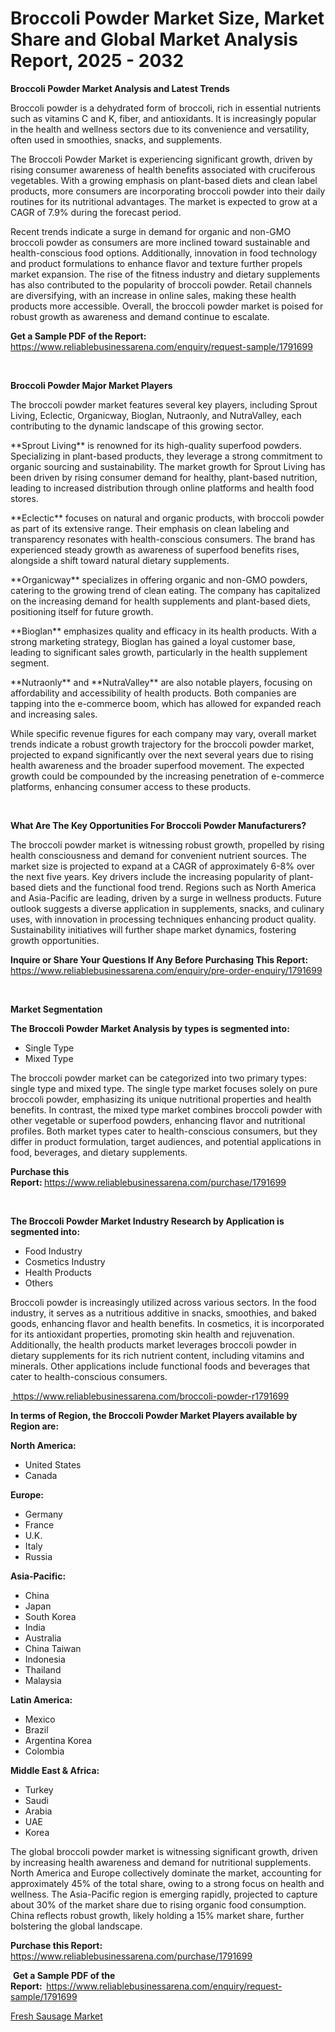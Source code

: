 <p><h1>Broccoli Powder Market Size, Market Share and Global Market Analysis Report, 2025 - 2032</h1></p><p><strong>Broccoli Powder Market Analysis and Latest Trends</strong></p>
<p><p>Broccoli powder is a dehydrated form of broccoli, rich in essential nutrients such as vitamins C and K, fiber, and antioxidants. It is increasingly popular in the health and wellness sectors due to its convenience and versatility, often used in smoothies, snacks, and supplements.</p><p>The Broccoli Powder Market is experiencing significant growth, driven by rising consumer awareness of health benefits associated with cruciferous vegetables. With a growing emphasis on plant-based diets and clean label products, more consumers are incorporating broccoli powder into their daily routines for its nutritional advantages. The market is expected to grow at a CAGR of 7.9% during the forecast period.</p><p>Recent trends indicate a surge in demand for organic and non-GMO broccoli powder as consumers are more inclined toward sustainable and health-conscious food options. Additionally, innovation in food technology and product formulations to enhance flavor and texture further propels market expansion. The rise of the fitness industry and dietary supplements has also contributed to the popularity of broccoli powder. Retail channels are diversifying, with an increase in online sales, making these health products more accessible. Overall, the broccoli powder market is poised for robust growth as awareness and demand continue to escalate.</p></p>
<p><strong>Get a Sample PDF of the Report:&nbsp;</strong> <a href="https://www.reliablebusinessarena.com/enquiry/request-sample/1791699?utm_campaign=2288&utm_medium=2&utm_source=Github&utm_content=ia&utm_term=14022025&utm_id=broccoli-powder">https://www.reliablebusinessarena.com/enquiry/request-sample/1791699</a></p>
<p>&nbsp;</p>
<p><strong>Broccoli Powder Major Market Players</strong></p>
<p><p>The broccoli powder market features several key players, including Sprout Living, Eclectic, Organicway, Bioglan, Nutraonly, and NutraValley, each contributing to the dynamic landscape of this growing sector.</p><p>**Sprout Living** is renowned for its high-quality superfood powders. Specializing in plant-based products, they leverage a strong commitment to organic sourcing and sustainability. The market growth for Sprout Living has been driven by rising consumer demand for healthy, plant-based nutrition, leading to increased distribution through online platforms and health food stores.</p><p>**Eclectic** focuses on natural and organic products, with broccoli powder as part of its extensive range. Their emphasis on clean labeling and transparency resonates with health-conscious consumers. The brand has experienced steady growth as awareness of superfood benefits rises, alongside a shift toward natural dietary supplements.</p><p>**Organicway** specializes in offering organic and non-GMO powders, catering to the growing trend of clean eating. The company has capitalized on the increasing demand for health supplements and plant-based diets, positioning itself for future growth.</p><p>**Bioglan** emphasizes quality and efficacy in its health products. With a strong marketing strategy, Bioglan has gained a loyal customer base, leading to significant sales growth, particularly in the health supplement segment.</p><p>**Nutraonly** and **NutraValley** are also notable players, focusing on affordability and accessibility of health products. Both companies are tapping into the e-commerce boom, which has allowed for expanded reach and increasing sales.</p><p>While specific revenue figures for each company may vary, overall market trends indicate a robust growth trajectory for the broccoli powder market, projected to expand significantly over the next several years due to rising health awareness and the broader superfood movement. The expected growth could be compounded by the increasing penetration of e-commerce platforms, enhancing consumer access to these products.</p></p>
<p>&nbsp;</p>
<p><strong>What Are The Key Opportunities For Broccoli Powder Manufacturers?</strong></p>
<p><p>The broccoli powder market is witnessing robust growth, propelled by rising health consciousness and demand for convenient nutrient sources. The market size is projected to expand at a CAGR of approximately 6-8% over the next five years. Key drivers include the increasing popularity of plant-based diets and the functional food trend. Regions such as North America and Asia-Pacific are leading, driven by a surge in wellness products. Future outlook suggests a diverse application in supplements, snacks, and culinary uses, with innovation in processing techniques enhancing product quality. Sustainability initiatives will further shape market dynamics, fostering growth opportunities.</p></p>
<p><strong>Inquire or Share Your Questions If Any Before Purchasing This Report:</strong> <a href="https://www.reliablebusinessarena.com/enquiry/pre-order-enquiry/1791699?utm_campaign=2288&utm_medium=2&utm_source=Github&utm_content=ia&utm_term=14022025&utm_id=broccoli-powder">https://www.reliablebusinessarena.com/enquiry/pre-order-enquiry/1791699</a></p>
<p>&nbsp;</p>
<p><strong>Market Segmentation</strong></p>
<p><strong>The Broccoli Powder Market Analysis by types is segmented into:</strong></p>
<p><ul><li>Single Type</li><li>Mixed Type</li></ul></p>
<p><p>The broccoli powder market can be categorized into two primary types: single type and mixed type. The single type market focuses solely on pure broccoli powder, emphasizing its unique nutritional properties and health benefits. In contrast, the mixed type market combines broccoli powder with other vegetable or superfood powders, enhancing flavor and nutritional profiles. Both market types cater to health-conscious consumers, but they differ in product formulation, target audiences, and potential applications in food, beverages, and dietary supplements.</p></p>
<p><strong>Purchase this Report:&nbsp;</strong><a href="https://www.reliablebusinessarena.com/purchase/1791699?utm_campaign=2288&utm_medium=2&utm_source=Github&utm_content=ia&utm_term=14022025&utm_id=broccoli-powder">https://www.reliablebusinessarena.com/purchase/1791699</a></p>
<p>&nbsp;</p>
<p><strong>The Broccoli Powder Market Industry Research by Application is segmented into:</strong></p>
<p><ul><li>Food Industry</li><li>Cosmetics Industry</li><li>Health Products</li><li>Others</li></ul></p>
<p><p>Broccoli powder is increasingly utilized across various sectors. In the food industry, it serves as a nutritious additive in snacks, smoothies, and baked goods, enhancing flavor and health benefits. In cosmetics, it is incorporated for its antioxidant properties, promoting skin health and rejuvenation. Additionally, the health products market leverages broccoli powder in dietary supplements for its rich nutrient content, including vitamins and minerals. Other applications include functional foods and beverages that cater to health-conscious consumers.</p></p>
<p><a href="https://www.reliablebusinessarena.com/broccoli-powder-r1791699?utm_campaign=2288&utm_medium=2&utm_source=Github&utm_content=ia&utm_term=14022025&utm_id=broccoli-powder">&nbsp;https://www.reliablebusinessarena.com/broccoli-powder-r1791699</a></p>
<p><strong>In terms of Region, the Broccoli Powder Market Players available by Region are:</strong></p>
<p>
    <p> <strong> North America: </strong>
        <ul>
            <li>United States</li>
            <li>Canada</li>
        </ul>
        </p> 
    <p> <strong> Europe: </strong>
        <ul>
            <li>Germany</li>
            <li>France</li>
            <li>U.K.</li>
            <li>Italy</li>
            <li>Russia</li>
        </ul>
        </p> 
    <p> <strong> Asia-Pacific: </strong>
        <ul>
            <li>China</li>
            <li>Japan</li>
            <li>South Korea</li>
            <li>India</li>
            <li>Australia</li>
            <li>China Taiwan</li>
            <li>Indonesia</li>
            <li>Thailand</li>
            <li>Malaysia</li>
        </ul>
        </p> 
    <p> <strong> Latin America: </strong>
        <ul>
            <li>Mexico</li>
            <li>Brazil</li>
            <li>Argentina Korea</li>
            <li>Colombia</li>
        </ul>
        </p> 
    <p> <strong> Middle East & Africa: </strong>
        <ul>
            <li>Turkey</li>
            <li>Saudi</li>
            <li>Arabia</li>
            <li>UAE</li>
            <li>Korea</li>
        </ul>
    </p>
    </p>
<p><p>The global broccoli powder market is witnessing significant growth, driven by increasing health awareness and demand for nutritional supplements. North America and Europe collectively dominate the market, accounting for approximately 45% of the total share, owing to a strong focus on health and wellness. The Asia-Pacific region is emerging rapidly, projected to capture about 30% of the market share due to rising organic food consumption. China reflects robust growth, likely holding a 15% market share, further bolstering the global landscape.</p></p>
<p><strong>Purchase this Report: </strong><a href="https://www.reliablebusinessarena.com/purchase/1791699?utm_campaign=2288&utm_medium=2&utm_source=Github&utm_content=ia&utm_term=14022025&utm_id=broccoli-powder">https://www.reliablebusinessarena.com/purchase/1791699</a></p>
<p>&nbsp;<strong>Get a Sample PDF of the Report:&nbsp;&nbsp;</strong><a href="https://www.reliablebusinessarena.com/enquiry/request-sample/1791699?utm_campaign=2288&utm_medium=2&utm_source=Github&utm_content=ia&utm_term=14022025&utm_id=broccoli-powder">https://www.reliablebusinessarena.com/enquiry/request-sample/1791699</a></p>
<p><strong></strong></p>
<p><p><a href="https://github.com/krinerstormy331/Market-Research-Report-List-1/blob/main/fresh-sausage-market.md?utm_campaign=2288&utm_medium=2&utm_source=Github&utm_content=ia&utm_term=14022025&utm_id=broccoli-powder">Fresh Sausage Market</a></p></p>